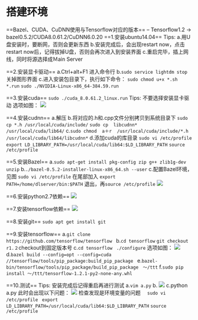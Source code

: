 搭建环境
=
==Bazel、CUDA、CuDNN使用与Tensorflow对应的版本==
– Tensorflow1.2 -> bazel0.5.2/CUDA8.0.61.2/CuDNN6.0.20
==1.安装ubuntu14.04==
Tips:
a.用U盘安装时，要断网，否则会更新东西
b.安装完成后，会出现restart now，点击restart now后，记得拔掉U盘，否则会再次进入到安装界面
c.重启完毕，插上网线，同时将源选择成Ｍain Server

==2.安装显卡驱动==
a.Ctrl+alt+F1 进入命令行
b.``sudo service lightdm stop`` 关掉图形界面
c.进入安装包目录下，执行如下命令：
``sudo chmod u+x *.sh *.run``
``sudo ./NVIDIA-Linux-x86_64-384.59.run``

==3.安装cuda==
``sudo ./cuda_8.0.61.2_linux.run``
Tips:
不要选择安装显卡驱动
选项如图：
![](/home/xh/图片/选区_013.png) 

==4.安装cudnn==
a.解压
b.将对应的.h和.cpp文件分别拷贝到系统目录下
``sudo cp *.h /usr/local/cuda/include/``
``sudo cp  libcudnn* /usr/local/cuda/lib64/``
c.``sudo chmod  a＋r  /usr/local/cuda/include/*.h     `` ``/usr/local/cuda/lib64/libcudnn*``
d.添加cuda的库目录
``sudo vi /etc/profile ``
``export LD_LIBRARY_PATH=/usr/local/cuda/lib64:$LD_LIBRARY_PATH``
``source /etc/profile``


==5.安装Bazel==
a.``sudo apt-get install pkg-config zip g++ zlib1g-dev unzip``
b.``./bazel-0.5.2-installer-linux-x86_64.sh --user``
c.配置Bazel环境，见图
``sudo vi /etc/profile``
在尾部加入
``
export  PATH=/home/dlserver/bin:$PATH
``
退出，再``source /etc/profile``
![](/home/xh/图片/选区_006.png) 

==6.安装python2.7依赖==
![](/home/xh/图片/选区_007.png) 

==7.安装tensorflow依赖==
![](/home/xh/图片/选区_008.png) 

==8.安装git==
``
sudo apt get install git
``

==9.安装tensorflow==
a.``git clone https://github.com/tensorflow/tensorflow ``
b.``cd tensorflow``
 ``git checkout r1.２``checkout到固定版本号
 c.``cd tensorflow``
 `` ./configure``
 选项如图：
 ![](/home/xh/图片/选区_009.png) 
 d.``bazel build --config=opt --config=cuda //tensorflow/tools/pip_package:build_pip_package ``
 e.``bazel-bin/tensorflow/tools/pip_package/build_pip_package　～/ttt``
 f.``sudo pip install ～/ttt/tensorflow-1.2.1-py2-none-any.whl``
 

==10.测试==
Tips:
安装完成后记得重启再进行测试
a.``vim a.py``
b.
![](/home/xh/图片/选区_010.png) 
c.python a.py
此时会出现以下问题：
![](/home/xh/图片/选区_011.png) 
检查发现是环境变量的问题　
``sudo vi /etc/profile ``
``export LD_LIBRARY_PATH=/usr/local/cuda/lib64:$LD_LIBRARY_PATH``
``source /etc/profile``

